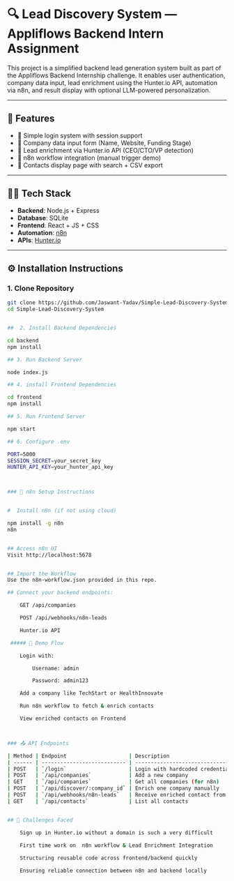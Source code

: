 # 🔍 Lead Discovery System — Appliflows Backend Intern Assignment

This project is a simplified backend lead generation system built as part of the Appliflows Backend Internship challenge. It enables user authentication, company data input, lead enrichment using the Hunter.io API, automation via n8n, and result display with optional LLM-powered personalization.


---

## 🚀 Features

- 🔐 Simple login system with session support
- 🏢 Company data input form (Name, Website, Funding Stage)
- 🧠 Lead enrichment via Hunter.io API (CEO/CTO/VP detection)
- 🔁 n8n workflow integration (manual trigger demo)
- 📄 Contacts display page with search + CSV export

---

## 🧑‍💻 Tech Stack

- **Backend**: Node.js + Express
- **Database**: SQLite
- **Frontend**: React + JS + CSS
- **Automation**: [n8n](https://n8n.io/)
- **APIs**: [Hunter.io](https://hunter.io)

---

## ⚙️ Installation Instructions

### 1. Clone Repository

```bash
git clone https://github.com/Jaswant-Yadav/Simple-Lead-Discovery-System.git
cd Simple-Lead-Discovery-System


##  2. Install Backend Dependencies

cd backend
npm install

## 3. Run Backend Server

node index.js

## 4. install Frontend Dependencies

cd frontend
npm install

## 5. Run Frontend Server

npm start

## 6. Configure .env

PORT=5000
SESSION_SECRET=your_secret_key
HUNTER_API_KEY=your_hunter_api_key



### 🔁 n8n Setup Instructions


#  Install n8n (if not using cloud)

npm install -g n8n
n8n


## Access n8n UI
Visit http://localhost:5678


## Import the Workflow
Use the n8n-workflow.json provided in this repo.

## Connect your backend endpoints:

    GET /api/companies

    POST /api/webhooks/n8n-leads

    Hunter.io API

 ##### 🧪 Demo Flow

    Login with:

        Username: admin

        Password: admin123

    Add a company like TechStart or HealthInnovate

    Run n8n workflow to fetch & enrich contacts

    View enriched contacts on Frontend



### 📤 API Endpoints

| Method | Endpoint                    | Description                       |
| ------ | --------------------------- | --------------------------------- |
| POST   | `/login`                    | Login with hardcoded credentials  |
| POST   | `/api/companies`            | Add a new company                 |
| GET    | `/api/companies`            | Get all companies (for n8n)       |
| POST   | `/api/discover/:company_id` | Enrich one company manually       |
| POST   | `/api/webhooks/n8n-leads`   | Receive enriched contact from n8n |
| GET    | `/api/contacts`             | List all contacts                 |


## 🧠 Challenges Faced

    Sign up in Hunter.io without a domain is such a very difficult

    First time work on  n8n workflow & Lead Enrichment Integration
   
    Structuring reusable code across frontend/backend quickly

    Ensuring reliable connection between n8n and backend locally
